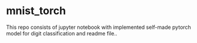 # mnist_torch
This repo consists of jupyter notebook with implemented self-made pytorch model for digit classification and readme file..
